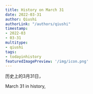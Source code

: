 ```yaml
---
title: History on March 31
date: 2022-03-31
author: Qiushi 
authorLink: "/authors/qiushi"
timestamp: 
- 2022-03
- 03-31
multitype: 
- qiushi
tags: 
- todayinhistory
featuredImagePreview: '/img/icon.png'
---
```









历史上的3月31日，

March 31 in history, 

<!--more-->

